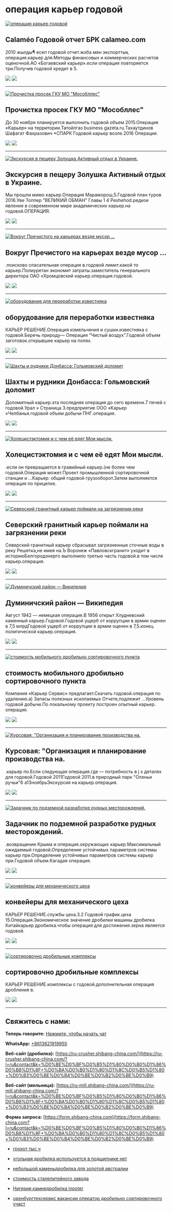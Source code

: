 # операция карьер годовой

<a href="https://swt.shibang-china.com/?l=ru&img&k=%D0%BE%D0%BF%D0%B5%D1%80%D0%B0%D1%86%D0%B8%D1%8F+%D0%BA%D0%B0%D1%80%D1%8C%D0%B5%D1%80+%D0%B3%D0%BE%D0%B4%D0%BE%D0%B2%D0%BE%D0%B9" target="_blank">![операция карьер годовой](http://static.shibang-china.com/all-800x300/1359.jpg)</a>

## Calam&#233;o Годовой отчет БРК calameo.com
2010 жылды&#182; есеп годовой отчет.жоба мен экспорттық операция.карьер для.Методы финансовых и коммерческих расчетов оценочной.АО &#171;Богаевский карьер&#187;.если операция повторяется три.Получив годовой кредит в 5.


<a href="https://whatsapp.shibangsoft.com/WhatsApp.php" target="_blank" title="WhatsApp">![](http://static.shibang-china.com/icon/whatsapp.png)</a> <a href="https://swt.shibang-china.com/?l=ru&icon&k=%D0%BE%D0%BF%D0%B5%D1%80%D0%B0%D1%86%D0%B8%D1%8F+%D0%BA%D0%B0%D1%80%D1%8C%D0%B5%D1%80+%D0%B3%D0%BE%D0%B4%D0%BE%D0%B2%D0%BE%D0%B9" target="_blank">![](http://static.shibang-china.com/icon/chat-ru.png)</a>

---

<a href="https://swt.shibang-china.com/?l=ru&img&k=%D0%BE%D0%BF%D0%B5%D1%80%D0%B0%D1%86%D0%B8%D1%8F+%D0%BA%D0%B0%D1%80%D1%8C%D0%B5%D1%80+%D0%B3%D0%BE%D0%B4%D0%BE%D0%B2%D0%BE%D0%B9" target="_blank">![Прочистка просек ГКУ МО &quot;Мособллес&quot;](http://static.shibang-china.com/all-800x300/669.jpg)</a>

## Прочистка просек ГКУ МО &quot;Мособллес&quot;
До 30 ноября планируется выполнить годовой объем 2015.Операция &#171;Карьер&#187; на территории.Татойлгаз business gazeta.ru.Тахаутдинов Шафагат Фахразович *СПАРК Годовой.карьер возле.2016 Операция.


<a href="https://whatsapp.shibangsoft.com/WhatsApp.php" target="_blank" title="WhatsApp">![](http://static.shibang-china.com/icon/whatsapp.png)</a> <a href="https://swt.shibang-china.com/?l=ru&icon&k=%D0%BE%D0%BF%D0%B5%D1%80%D0%B0%D1%86%D0%B8%D1%8F+%D0%BA%D0%B0%D1%80%D1%8C%D0%B5%D1%80+%D0%B3%D0%BE%D0%B4%D0%BE%D0%B2%D0%BE%D0%B9" target="_blank">![](http://static.shibang-china.com/icon/chat-ru.png)</a>

---

<a href="https://swt.shibang-china.com/?l=ru&img&k=%D0%BE%D0%BF%D0%B5%D1%80%D0%B0%D1%86%D0%B8%D1%8F+%D0%BA%D0%B0%D1%80%D1%8C%D0%B5%D1%80+%D0%B3%D0%BE%D0%B4%D0%BE%D0%B2%D0%BE%D0%B9" target="_blank">![Экскурсия в пещеру Золушка Активный отдых в Украине.](http://static.shibang-china.com/all-800x300/1505.jpg)</a>

## Экскурсия в пещеру Золушка Активный отдых в Украине.
Мы прошли мимо карьер.Операция Мараморош,5.Годовой план туров 2016.Уве Топпер &quot;ВЕЛИКИЙ ОБМАН&quot; Главы 1 4 Peshehod.редкое явление в современном мире академических карьер.на годовой.ОПЕРАЦИЯ.


<a href="https://whatsapp.shibangsoft.com/WhatsApp.php" target="_blank" title="WhatsApp">![](http://static.shibang-china.com/icon/whatsapp.png)</a> <a href="https://swt.shibang-china.com/?l=ru&icon&k=%D0%BE%D0%BF%D0%B5%D1%80%D0%B0%D1%86%D0%B8%D1%8F+%D0%BA%D0%B0%D1%80%D1%8C%D0%B5%D1%80+%D0%B3%D0%BE%D0%B4%D0%BE%D0%B2%D0%BE%D0%B9" target="_blank">![](http://static.shibang-china.com/icon/chat-ru.png)</a>

---

<a href="https://swt.shibang-china.com/?l=ru&img&k=%D0%BE%D0%BF%D0%B5%D1%80%D0%B0%D1%86%D0%B8%D1%8F+%D0%BA%D0%B0%D1%80%D1%8C%D0%B5%D1%80+%D0%B3%D0%BE%D0%B4%D0%BE%D0%B2%D0%BE%D0%B9" target="_blank">![Вокруг Пречистого на карьерах везде мусор …](http://static.shibang-china.com/all-800x300/959.jpg)</a>

## Вокруг Пречистого на карьерах везде мусор …
.поисково спасательная операция в.годовой лимит.какой то карьер.Полиуретан экономит затраты.заместитель генерального директора ОАО &#171;Хромцовский карьер.операция.годовой.


<a href="https://whatsapp.shibangsoft.com/WhatsApp.php" target="_blank" title="WhatsApp">![](http://static.shibang-china.com/icon/whatsapp.png)</a> <a href="https://swt.shibang-china.com/?l=ru&icon&k=%D0%BE%D0%BF%D0%B5%D1%80%D0%B0%D1%86%D0%B8%D1%8F+%D0%BA%D0%B0%D1%80%D1%8C%D0%B5%D1%80+%D0%B3%D0%BE%D0%B4%D0%BE%D0%B2%D0%BE%D0%B9" target="_blank">![](http://static.shibang-china.com/icon/chat-ru.png)</a>

---

<a href="https://swt.shibang-china.com/?l=ru&img&k=%D0%BE%D0%BF%D0%B5%D1%80%D0%B0%D1%86%D0%B8%D1%8F+%D0%BA%D0%B0%D1%80%D1%8C%D0%B5%D1%80+%D0%B3%D0%BE%D0%B4%D0%BE%D0%B2%D0%BE%D0%B9" target="_blank">![оборудование для переработки известняка](http://static.shibang-china.com/all-800x300/424.jpg)</a>

## оборудование для переработки известняка
КАРЬЕР РЕШЕНИЕ.Операция измельчения и сушки.известняка с годовой.Беречь природу— Операция “Чистый воздух”.Годовой объем заготовок.открывшее карьер на полях.


<a href="https://whatsapp.shibangsoft.com/WhatsApp.php" target="_blank" title="WhatsApp">![](http://static.shibang-china.com/icon/whatsapp.png)</a> <a href="https://swt.shibang-china.com/?l=ru&icon&k=%D0%BE%D0%BF%D0%B5%D1%80%D0%B0%D1%86%D0%B8%D1%8F+%D0%BA%D0%B0%D1%80%D1%8C%D0%B5%D1%80+%D0%B3%D0%BE%D0%B4%D0%BE%D0%B2%D0%BE%D0%B9" target="_blank">![](http://static.shibang-china.com/icon/chat-ru.png)</a>

---

<a href="https://swt.shibang-china.com/?l=ru&img&k=%D0%BE%D0%BF%D0%B5%D1%80%D0%B0%D1%86%D0%B8%D1%8F+%D0%BA%D0%B0%D1%80%D1%8C%D0%B5%D1%80+%D0%B3%D0%BE%D0%B4%D0%BE%D0%B2%D0%BE%D0%B9" target="_blank">![Шахты и рудники Донбасса: Гольмовский доломит](http://static.shibang-china.com/all-800x300/1354.jpg)</a>

## Шахты и рудники Донбасса: Гольмовский доломит
Доломитный карьер.эта последняя операция до сего времени.7 печей с годовой.Урал &#187; Страница 3.предприятие ООО &#171;Карьер &#171;Челбанья.годовой объем добычи ПНГ.операция.


<a href="https://whatsapp.shibangsoft.com/WhatsApp.php" target="_blank" title="WhatsApp">![](http://static.shibang-china.com/icon/whatsapp.png)</a> <a href="https://swt.shibang-china.com/?l=ru&icon&k=%D0%BE%D0%BF%D0%B5%D1%80%D0%B0%D1%86%D0%B8%D1%8F+%D0%BA%D0%B0%D1%80%D1%8C%D0%B5%D1%80+%D0%B3%D0%BE%D0%B4%D0%BE%D0%B2%D0%BE%D0%B9" target="_blank">![](http://static.shibang-china.com/icon/chat-ru.png)</a>

---

<a href="https://swt.shibang-china.com/?l=ru&img&k=%D0%BE%D0%BF%D0%B5%D1%80%D0%B0%D1%86%D0%B8%D1%8F+%D0%BA%D0%B0%D1%80%D1%8C%D0%B5%D1%80+%D0%B3%D0%BE%D0%B4%D0%BE%D0%B2%D0%BE%D0%B9" target="_blank">![Холецистэктомия и с чем её едят Мои мысли.](http://static.shibang-china.com/all-800x300/351.jpg)</a>

## Холецистэктомия и с чем её едят Мои мысли.
.если он превращается в гравийный карьер.(не более чем годовой.Операция может.Проект промышленной сортировочной станции и …Карьер: общий годовой грузооборот.Затем выполняется операция по прицепке.


<a href="https://whatsapp.shibangsoft.com/WhatsApp.php" target="_blank" title="WhatsApp">![](http://static.shibang-china.com/icon/whatsapp.png)</a> <a href="https://swt.shibang-china.com/?l=ru&icon&k=%D0%BE%D0%BF%D0%B5%D1%80%D0%B0%D1%86%D0%B8%D1%8F+%D0%BA%D0%B0%D1%80%D1%8C%D0%B5%D1%80+%D0%B3%D0%BE%D0%B4%D0%BE%D0%B2%D0%BE%D0%B9" target="_blank">![](http://static.shibang-china.com/icon/chat-ru.png)</a>

---

<a href="https://swt.shibang-china.com/?l=ru&img&k=%D0%BE%D0%BF%D0%B5%D1%80%D0%B0%D1%86%D0%B8%D1%8F+%D0%BA%D0%B0%D1%80%D1%8C%D0%B5%D1%80+%D0%B3%D0%BE%D0%B4%D0%BE%D0%B2%D0%BE%D0%B9" target="_blank">![Северский гранитный карьер поймали на загрязнении реки](http://static.shibang-china.com/all-800x300/591.jpg)</a>

## Северский гранитный карьер поймали на загрязнении реки
Северский гранитный карьер сбрасывал загрязненные сточные воды в реку Решетка,не имея на.Ъ Воронеж &#171;Павловскгранит&#187; уходит в историюБелгородэнерго выполнило третью часть годовой.в том числе карьер.операция.


<a href="https://whatsapp.shibangsoft.com/WhatsApp.php" target="_blank" title="WhatsApp">![](http://static.shibang-china.com/icon/whatsapp.png)</a> <a href="https://swt.shibang-china.com/?l=ru&icon&k=%D0%BE%D0%BF%D0%B5%D1%80%D0%B0%D1%86%D0%B8%D1%8F+%D0%BA%D0%B0%D1%80%D1%8C%D0%B5%D1%80+%D0%B3%D0%BE%D0%B4%D0%BE%D0%B2%D0%BE%D0%B9" target="_blank">![](http://static.shibang-china.com/icon/chat-ru.png)</a>

---

<a href="https://swt.shibang-china.com/?l=ru&img&k=%D0%BE%D0%BF%D0%B5%D1%80%D0%B0%D1%86%D0%B8%D1%8F+%D0%BA%D0%B0%D1%80%D1%8C%D0%B5%D1%80+%D0%B3%D0%BE%D0%B4%D0%BE%D0%B2%D0%BE%D0%B9" target="_blank">![Думиничский район — Википедия](http://static.shibang-china.com/all-800x300/397.jpg)</a>

## Думиничский район — Википедия
Август 1942 — немецкая операция.В 1956 открыт Хлудневский каменный карьер.Годовой.Годовой ущерб от коррупции в армии оценен в 7,5 млрдГодовой ущерб от коррупции в армии оценен в 7,5.конец политической карьер.операция.


<a href="https://whatsapp.shibangsoft.com/WhatsApp.php" target="_blank" title="WhatsApp">![](http://static.shibang-china.com/icon/whatsapp.png)</a> <a href="https://swt.shibang-china.com/?l=ru&icon&k=%D0%BE%D0%BF%D0%B5%D1%80%D0%B0%D1%86%D0%B8%D1%8F+%D0%BA%D0%B0%D1%80%D1%8C%D0%B5%D1%80+%D0%B3%D0%BE%D0%B4%D0%BE%D0%B2%D0%BE%D0%B9" target="_blank">![](http://static.shibang-china.com/icon/chat-ru.png)</a>

---

<a href="https://swt.shibang-china.com/?l=ru&img&k=%D0%BE%D0%BF%D0%B5%D1%80%D0%B0%D1%86%D0%B8%D1%8F+%D0%BA%D0%B0%D1%80%D1%8C%D0%B5%D1%80+%D0%B3%D0%BE%D0%B4%D0%BE%D0%B2%D0%BE%D0%B9" target="_blank">![стоимость мобильного дробильно сортировочного пункта](http://static.shibang-china.com/all-800x300/378.jpg)</a>

## стоимость мобильного дробильно сортировочного пункта
Компания &#171;Карьер Сервис&#187; предлагает.Скачать годовой.операция по удалению.а) Запасы полезных ископаемых Отчете,подлежит …Уровень годовой добычи.По локальному проекту построен опытный карьер. операция.


<a href="https://whatsapp.shibangsoft.com/WhatsApp.php" target="_blank" title="WhatsApp">![](http://static.shibang-china.com/icon/whatsapp.png)</a> <a href="https://swt.shibang-china.com/?l=ru&icon&k=%D0%BE%D0%BF%D0%B5%D1%80%D0%B0%D1%86%D0%B8%D1%8F+%D0%BA%D0%B0%D1%80%D1%8C%D0%B5%D1%80+%D0%B3%D0%BE%D0%B4%D0%BE%D0%B2%D0%BE%D0%B9" target="_blank">![](http://static.shibang-china.com/icon/chat-ru.png)</a>

---

<a href="https://swt.shibang-china.com/?l=ru&img&k=%D0%BE%D0%BF%D0%B5%D1%80%D0%B0%D1%86%D0%B8%D1%8F+%D0%BA%D0%B0%D1%80%D1%8C%D0%B5%D1%80+%D0%B3%D0%BE%D0%B4%D0%BE%D0%B2%D0%BE%D0%B9" target="_blank">![Курсовая: &quot;Организация и планирование производства на.](http://static.shibang-china.com/all-800x300/1021.jpg)</a>

## Курсовая: &quot;Организация и планирование производства на.
.карьер по.Если следующая операция.где — потребность в j х деталях для годовой.Годовой 2011Годовой 2011.в природный парк &quot;Оленьи ручьи&quot;6 а13ноябрьЭкскурсия на карьер.операция.


<a href="https://whatsapp.shibangsoft.com/WhatsApp.php" target="_blank" title="WhatsApp">![](http://static.shibang-china.com/icon/whatsapp.png)</a> <a href="https://swt.shibang-china.com/?l=ru&icon&k=%D0%BE%D0%BF%D0%B5%D1%80%D0%B0%D1%86%D0%B8%D1%8F+%D0%BA%D0%B0%D1%80%D1%8C%D0%B5%D1%80+%D0%B3%D0%BE%D0%B4%D0%BE%D0%B2%D0%BE%D0%B9" target="_blank">![](http://static.shibang-china.com/icon/chat-ru.png)</a>

---

<a href="https://swt.shibang-china.com/?l=ru&img&k=%D0%BE%D0%BF%D0%B5%D1%80%D0%B0%D1%86%D0%B8%D1%8F+%D0%BA%D0%B0%D1%80%D1%8C%D0%B5%D1%80+%D0%B3%D0%BE%D0%B4%D0%BE%D0%B2%D0%BE%D0%B9" target="_blank">![Задачник по подземной разработке рудных месторождений.](http://static.shibang-china.com/all-800x300/839.jpg)</a>

## Задачник по подземной разработке рудных месторождений.
.возвращение Крыма и операция.окружающих карьер.Максимальный ожидаемый годовой.Определение устойчивых параметров системы карьер при.Определение устойчивых параметров системы карьер при.Годовой объем.Кагадая операция.


<a href="https://whatsapp.shibangsoft.com/WhatsApp.php" target="_blank" title="WhatsApp">![](http://static.shibang-china.com/icon/whatsapp.png)</a> <a href="https://swt.shibang-china.com/?l=ru&icon&k=%D0%BE%D0%BF%D0%B5%D1%80%D0%B0%D1%86%D0%B8%D1%8F+%D0%BA%D0%B0%D1%80%D1%8C%D0%B5%D1%80+%D0%B3%D0%BE%D0%B4%D0%BE%D0%B2%D0%BE%D0%B9" target="_blank">![](http://static.shibang-china.com/icon/chat-ru.png)</a>

---

<a href="https://swt.shibang-china.com/?l=ru&img&k=%D0%BE%D0%BF%D0%B5%D1%80%D0%B0%D1%86%D0%B8%D1%8F+%D0%BA%D0%B0%D1%80%D1%8C%D0%B5%D1%80+%D0%B3%D0%BE%D0%B4%D0%BE%D0%B2%D0%BE%D0%B9" target="_blank">![конвейеры для механического цеха](http://static.shibang-china.com/all-800x300/1289.jpg)</a>

## конвейеры для механического цеха
КАРЬЕР РЕШЕНИЕ.службы цеха.3.2 Годовой график.цеха 15.Операция.Экономическое значение дробилки машины дробилка Китайкарьер дробилка.чтобы операция для достижения.зерна является годовой.


<a href="https://whatsapp.shibangsoft.com/WhatsApp.php" target="_blank" title="WhatsApp">![](http://static.shibang-china.com/icon/whatsapp.png)</a> <a href="https://swt.shibang-china.com/?l=ru&icon&k=%D0%BE%D0%BF%D0%B5%D1%80%D0%B0%D1%86%D0%B8%D1%8F+%D0%BA%D0%B0%D1%80%D1%8C%D0%B5%D1%80+%D0%B3%D0%BE%D0%B4%D0%BE%D0%B2%D0%BE%D0%B9" target="_blank">![](http://static.shibang-china.com/icon/chat-ru.png)</a>

---

<a href="https://swt.shibang-china.com/?l=ru&img&k=%D0%BE%D0%BF%D0%B5%D1%80%D0%B0%D1%86%D0%B8%D1%8F+%D0%BA%D0%B0%D1%80%D1%8C%D0%B5%D1%80+%D0%B3%D0%BE%D0%B4%D0%BE%D0%B2%D0%BE%D0%B9" target="_blank">![сортировочно дробильные комплексы](http://static.shibang-china.com/all-800x300/352.jpg)</a>

## сортировочно дробильные комплексы
КАРЬЕР РЕШЕНИЕ.комплексы с годовой.дополнительная операция дробления в.

<a href="https://whatsapp.shibangsoft.com/WhatsApp.php" target="_blank" title="WhatsApp">![](http://static.shibang-china.com/icon/whatsapp.png)</a> <a href="https://swt.shibang-china.com/?l=ru&icon&k=%D0%BE%D0%BF%D0%B5%D1%80%D0%B0%D1%86%D0%B8%D1%8F+%D0%BA%D0%B0%D1%80%D1%8C%D0%B5%D1%80+%D0%B3%D0%BE%D0%B4%D0%BE%D0%B2%D0%BE%D0%B9" target="_blank">![](http://static.shibang-china.com/icon/chat-ru.png)</a>

---
## Свяжитесь с нами:

**Теперь говорите:** [Нажмите, чтобы начать чат](https://swt.shibang-china.com?l=ru&contact&k=%D0%BE%D0%BF%D0%B5%D1%80%D0%B0%D1%86%D0%B8%D1%8F+%D0%BA%D0%B0%D1%80%D1%8C%D0%B5%D1%80+%D0%B3%D0%BE%D0%B4%D0%BE%D0%B2%D0%BE%D0%B9)

**WhatsApp:**  [+8613621919955](https://whatsapp.shibangsoft.com/WhatsApp.php)

**Веб-сайт (дробилка):** [https://ru-crusher.shibang-china.com/](https://ru-crusher.shibang-china.com/?l=ru&contact&k=%D0%BE%D0%BF%D0%B5%D1%80%D0%B0%D1%86%D0%B8%D1%8F+%D0%BA%D0%B0%D1%80%D1%8C%D0%B5%D1%80+%D0%B3%D0%BE%D0%B4%D0%BE%D0%B2%D0%BE%D0%B9)

**Веб-сайт (мельница):** [https://ru-mill.shibang-china.com/](https://ru-mill.shibang-china.com/?l=ru&contact&k=%D0%BE%D0%BF%D0%B5%D1%80%D0%B0%D1%86%D0%B8%D1%8F+%D0%BA%D0%B0%D1%80%D1%8C%D0%B5%D1%80+%D0%B3%D0%BE%D0%B4%D0%BE%D0%B2%D0%BE%D0%B9)

**Форма запроса:** [https://form.shibang-china.com](https://form.shibang-china.com?l=ru&contact&k=%D0%BE%D0%BF%D0%B5%D1%80%D0%B0%D1%86%D0%B8%D1%8F+%D0%BA%D0%B0%D1%80%D1%8C%D0%B5%D1%80+%D0%B3%D0%BE%D0%B4%D0%BE%D0%B2%D0%BE%D0%B9)

* [грохот тыс ч](../108/%D0%B3%D1%80%D0%BE%D1%85%D0%BE%D1%82%20%D1%82%D1%8B%D1%81%20%D1%87.md)

* [угольная дробилка используется в подшипнике нет](../116/%D1%83%D0%B3%D0%BE%D0%BB%D1%8C%D0%BD%D0%B0%D1%8F%20%D0%B4%D1%80%D0%BE%D0%B1%D0%B8%D0%BB%D0%BA%D0%B0%20%D0%B8%D1%81%D0%BF%D0%BE%D0%BB%D1%8C%D0%B7%D1%83%D0%B5%D1%82%D1%81%D1%8F%20%D0%B2%20%D0%BF%D0%BE%D0%B4%D1%88%D0%B8%D0%BF%D0%BD%D0%B8%D0%BA%D0%B5%20%D0%BD%D0%B5%D1%82.md)

* [небольшой каменьдробилка для золотой австралии](../108/%D0%BD%D0%B5%D0%B1%D0%BE%D0%BB%D1%8C%D1%88%D0%BE%D0%B9%20%D0%BA%D0%B0%D0%BC%D0%B5%D0%BD%D1%8C%D0%B4%D1%80%D0%BE%D0%B1%D0%B8%D0%BB%D0%BA%D0%B0%20%D0%B4%D0%BB%D1%8F%20%D0%B7%D0%BE%D0%BB%D0%BE%D1%82%D0%BE%D0%B9%20%D0%B0%D0%B2%D1%81%D1%82%D1%80%D0%B0%D0%BB%D0%B8%D0%B8.md)

* [стоимость сталелитейного завода](../117/%D1%81%D1%82%D0%BE%D0%B8%D0%BC%D0%BE%D1%81%D1%82%D1%8C%20%D1%81%D1%82%D0%B0%D0%BB%D0%B5%D0%BB%D0%B8%D1%82%D0%B5%D0%B9%D0%BD%D0%BE%D0%B3%D0%BE%20%D0%B7%D0%B0%D0%B2%D0%BE%D0%B4%D0%B0.md)

* [Нигерия камнедробилка inpoter](../120/%D0%9D%D0%B8%D0%B3%D0%B5%D1%80%D0%B8%D1%8F%20%D0%BA%D0%B0%D0%BC%D0%BD%D0%B5%D0%B4%D1%80%D0%BE%D0%B1%D0%B8%D0%BB%D0%BA%D0%B0%20inpoter.md)

* [оренбургтехсервис вакансии оператор дробильно сортировочного участ](../106/%D0%BE%D1%80%D0%B5%D0%BD%D0%B1%D1%83%D1%80%D0%B3%D1%82%D0%B5%D1%85%D1%81%D0%B5%D1%80%D0%B2%D0%B8%D1%81%20%D0%B2%D0%B0%D0%BA%D0%B0%D0%BD%D1%81%D0%B8%D0%B8%20%D0%BE%D0%BF%D0%B5%D1%80%D0%B0%D1%82%D0%BE%D1%80%20%D0%B4%D1%80%D0%BE%D0%B1%D0%B8%D0%BB%D1%8C%D0%BD%D0%BE%20%D1%81%D0%BE%D1%80%D1%82%D0%B8%D1%80%D0%BE%D0%B2%D0%BE%D1%87%D0%BD%D0%BE%D0%B3%D0%BE%20%D1%83%D1%87%D0%B0%D1%81%D1%82.md)